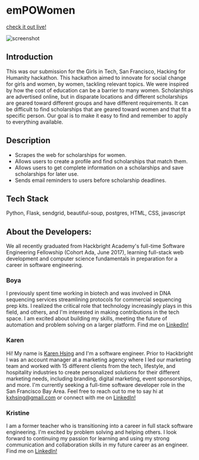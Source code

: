 # emPOWomen
[check it out live!](https://empowomen.herokuapp.com/)

![screenshot](https://github.com/BFangs/scholarships-for-women/blob/master/static/screenshot.png)

## Introduction
This was our submission for the Girls in Tech, San Francisco, Hacking for Humanity hackathon. This hackathon aimed to innovate for social change for girls and women, by women, tackling relevant topics. We were inspired by how the cost of education can be a barrier to many women. Scholarships are advertised online, but in disparate locations and different scholarships are geared toward different groups and have different requirements. It can be difficult to find scholarships that are geared toward women and that fit a specific person. Our goal is to make it easy to find and remember to apply to everything available.

## Description
* Scrapes the web for scholarships for women.
* Allows users to create a profile and find scholarships that match them.
* Allows users to get complete information on a scholarships and save scholarships for later use.
* Sends email reminders to users before scholarship deadlines.

## Tech Stack
Python, Flask, sendgrid, beautiful-soup, postgres, HTML, CSS, javascript

## About the Developers:
We all recently graduated from Hackbright Academy's full-time Software Engineering Fellowship (Cohort Ada, June 2017), learning full-stack web development and computer science fundamentals in preparation for a career in software engineering.
### Boya
I previously spent time working in biotech and was involved in DNA sequencing services streamlining protocols for commercial sequencing prep kits. I realized the critical role that technology increasingly plays in this field, and others, and I'm interested in making contributions in the tech space. I am excited about building my skills, meeting the future of automation and problem solving on a larger platform. Find me on [LinkedIn!](https://www.linkedin.com/in/boyafang/)
### Karen
Hi! My name is [Karen Hsing](https://github.com/kxhsing) and I'm a software engineer. Prior to Hackbright I was an account manager at a marketing agency where I led our marketing team and worked with 15 different clients from the tech, lifestyle, and hospitality industries to create personalized solutions for their different marketing needs, including branding, digital marketing, event sponsorships, and more.
I'm currently seeking a full-time software developer role in the San Francisco Bay Area. Feel free to reach out to me to say hi at kxhsing@gmail.com or connect with me on [LinkedIn!](https://www.linkedin.com/in/karenhsing/)

### Kristine
I am a former teacher who is transitioning into a career in full stack software engineering. I'm excited by problem solving and helping others. I look forward to continuing my passion for learning and using my strong communication and collaboration skills in my future career as an engineer. Find me on [LinkedIn!](https://www.linkedin.com/in/ksaryan/)
